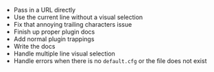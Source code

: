- Pass in a URL directly
- Use the current line without a visual selection
- Fix that annoying trailing characters issue
- Finish up proper plugin docs
- Add normal plugin trappings
- Write the docs
- Handle multiple line visual selection
- Handle errors when there is no `default.cfg` or the file does not exist
